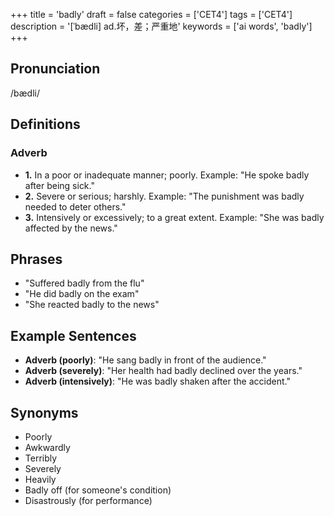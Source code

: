 +++
title = 'badly'
draft = false
categories = ['CET4']
tags = ['CET4']
description = '[ˈbædli] ad.坏，差；严重地'
keywords = ['ai words', 'badly']
+++

## Pronunciation
/bædli/

## Definitions
### Adverb
- **1.** In a poor or inadequate manner; poorly. Example: "He spoke badly after being sick."
- **2.** Severe or serious; harshly. Example: "The punishment was badly needed to deter others."
- **3.** Intensively or excessively; to a great extent. Example: "She was badly affected by the news."

## Phrases
- "Suffered badly from the flu"
- "He did badly on the exam"
- "She reacted badly to the news"

## Example Sentences
- **Adverb (poorly)**: "He sang badly in front of the audience."
- **Adverb (severely)**: "Her health had badly declined over the years."
- **Adverb (intensively)**: "He was badly shaken after the accident."

## Synonyms
- Poorly
- Awkwardly
- Terribly
- Severely
- Heavily
- Badly off (for someone's condition)
- Disastrously (for performance)
